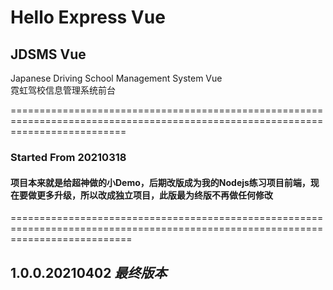 # Hello Express Vue

## JDSMS Vue
Japanese Driving School Management System Vue  
霓虹驾校信息管理系统前台  

================================================================================================================================
### Started From 20210318
#### 项目本来就是给超神做的小Demo，后期改版成为我的Nodejs练习项目前端，现在要做更多升级，所以改成独立项目，此版最为终版不再做任何修改  
=================================================================================================================================

## 1.0.0.20210402 ***最终版本***